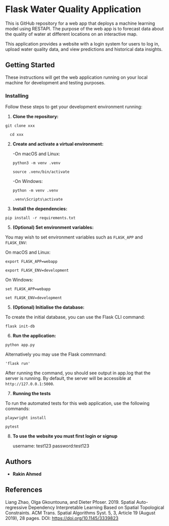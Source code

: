 # Flask Water Quality Application

This is GitHub repository for a web app that deploys a machine learning model using RESTAPI. The purpose of the web app is to forecast data about the quality of water at different locations on an interactive map. 

This application provides a website with a login system for users to log in, upload water quality data, and view predictions and historical data insights.

## Getting Started

These instructions will get the web application running on your local machine for development and testing purposes.

### Installing

Follow these steps to get your development environment running:

1. **Clone the repository:**
   
  ```
  git clone xxx
  ```

  ```
    cd xxx
  ```


2. **Create and activate a virtual environment:**

   -On macOS and Linux:

      ```
      python3 -m venv .venv
      ```

      ```
      source .venv/bin/activate
      ```

   -On Windows:

      ```
      python -m venv .venv
      ```

      ```
      .venv\Scripts\activate
      ```

3. **Install the dependencies:**
   
```
pip install -r requirements.txt
```


5. **(Optional) Set environment variables:**

You may wish to set environment variables such as `FLASK_APP` and `FLASK_ENV`:

On macOS and Linux:

```
export FLASK_APP=webapp
```

```
export FLASK_ENV=development
```

On Windows:

```
set FLASK_APP=webapp
```

```
set FLASK_ENV=development
```


5. **(Optional) Initialise the database:**

To create the initial database, you can use the Flask CLI command:

```
flask init-db
```


6. **Run the application:**

```
python app.py
```

Alternatively you may use the Flask commmand:

```
'flask run'
```

After running the command, you should see output in app.log that the server is running. By default, the server will be accessible at `http://127.0.0.1:5000`.

7. **Running the tests**

To run the automated tests for this web application, use the following commands:

```
playwright install

pytest
```

8. **To use the website you must first login or signup**
   
   username: test123 password:test123
## Authors

* **Rakin Ahmed** 


## References

Liang Zhao, Olga Gkountouna, and Dieter Pfoser. 2019. Spatial Auto-regressive Dependency Interpretable Learning Based on Spatial Topological Constraints. ACM Trans. Spatial Algorithms Syst. 5, 3, Article 19 (August 2019), 28 pages. DOI: https://doi.org/10.1145/3339823







